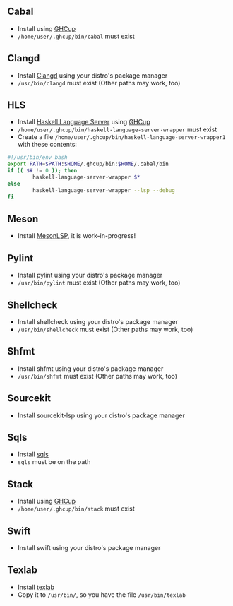 ## Cabal
- Install using [GHCup](https://www.haskell.org/ghcup/)
- `/home/user/.ghcup/bin/cabal` must exist
## Clangd
- Install [Clangd](https://clangd.llvm.org/) using your distro's package manager
- `/usr/bin/clangd` must exist (Other paths may work, too)
## HLS
- Install [Haskell Language Server](https://haskell-language-server.readthedocs.io/en/latest/index.html) using [GHCup](https://www.haskell.org/ghcup/)
- `/home/user/.ghcup/bin/haskell-language-server-wrapper` must exist
- Create a file `/home/user/.ghcup/bin/haskell-language-server-wrapper1` with these contents:
```sh
#!/usr/bin/env bash
export PATH=$PATH:$HOME/.ghcup/bin:$HOME/.cabal/bin
if (( $# != 0 )); then
        haskell-language-server-wrapper $*
else
        haskell-language-server-wrapper --lsp --debug
fi
```
## Meson
- Install [MesonLSP](https://github.com/jcwasmx86/mesonlsp), it is work-in-progress!
## Pylint
- Install pylint using your distro's package manager
- `/usr/bin/pylint` must exist (Other paths may work, too)
## Shellcheck
- Install shellcheck using your distro's package manager
- `/usr/bin/shellcheck` must exist (Other paths may work, too)
## Shfmt
- Install shfmt using your distro's package manager
- `/usr/bin/shfmt` must exist (Other paths may work, too)
## Sourcekit
- Install sourcekit-lsp using your distro's package manager
## Sqls
- Install [sqls](https://github.com/lighttiger2505/sqls)
- `sqls` must be on the path
## Stack
- Install using [GHCup](https://www.haskell.org/ghcup/)
- `/home/user/.ghcup/bin/stack` must exist
## Swift
- Install swift using your distro's package manager
## Texlab
- Install [texlab](https://github.com/latex-lsp/texlab)
- Copy it to `/usr/bin/`, so you have the file `/usr/bin/texlab`
